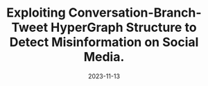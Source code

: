 ---
title: "Exploiting Conversation-Branch-Tweet HyperGraph Structure to Detect Misinformation on Social Media."
collection: publications
permalink: /publication/tkdd23hypergraph
date: 2023-11-13
venue: 'ACM Transactions on Knowledge Discovery from Data'
paperurl: 'https://doi.org/10.1145/3610297'
doi: '10.1145/3610297'
pubtype: 'journal'
authors: 'Fangfang Li, Zhi Liu, Junwen Duan, Xingliang Mao, Heyuan Shi*, Shichao Zhang'
excerpt_separator: ""

---